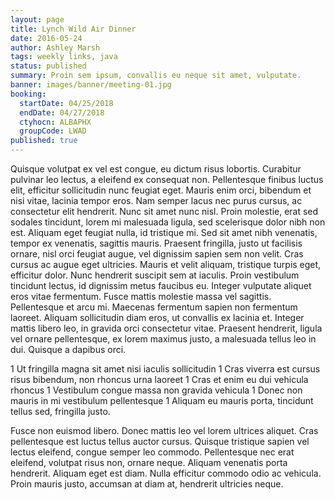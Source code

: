 ```yaml
---
layout: page
title: Lynch Wild Air Dinner
date: 2016-05-24
author: Ashley Marsh
tags: weekly links, java
status: published
summary: Proin sem ipsum, convallis eu neque sit amet, vulputate.
banner: images/banner/meeting-01.jpg
booking:
  startDate: 04/25/2018
  endDate: 04/27/2018
  ctyhocn: ALBAPHX
  groupCode: LWAD
published: true
---
```

Quisque volutpat ex vel est congue, eu dictum risus lobortis. Curabitur pulvinar leo lectus, a eleifend ex consequat non. Pellentesque finibus luctus elit, efficitur sollicitudin nunc feugiat eget. Mauris enim orci, bibendum et nisi vitae, lacinia tempor eros. Nam semper lacus nec purus cursus, ac consectetur elit hendrerit. Nunc sit amet nunc nisl. Proin molestie, erat sed sodales tincidunt, lorem mi malesuada ligula, sed scelerisque dolor nibh non est. Aliquam eget feugiat nulla, id tristique mi. Sed sit amet nibh venenatis, tempor ex venenatis, sagittis mauris. Praesent fringilla, justo ut facilisis ornare, nisl orci feugiat augue, vel dignissim sapien sem non velit. Cras cursus ac augue eget ultricies. Mauris et velit aliquam, tristique turpis eget, efficitur dolor. Nunc hendrerit suscipit sem at iaculis. Proin vestibulum tincidunt lectus, id dignissim metus faucibus eu. Integer vulputate aliquet eros vitae fermentum.
Fusce mattis molestie massa vel sagittis. Pellentesque et arcu mi. Maecenas fermentum sapien non fermentum laoreet. Aliquam sollicitudin diam eros, ut convallis ex lacinia et. Integer mattis libero leo, in gravida orci consectetur vitae. Praesent hendrerit, ligula vel ornare pellentesque, ex lorem maximus justo, a malesuada tellus leo in dui. Quisque a dapibus orci.

1 Ut fringilla magna sit amet nisi iaculis sollicitudin
1 Cras viverra est cursus risus bibendum, non rhoncus urna laoreet
1 Cras et enim eu dui vehicula rhoncus
1 Vestibulum congue massa non gravida vehicula
1 Donec non mauris in mi vestibulum pellentesque
1 Aliquam eu mauris porta, tincidunt tellus sed, fringilla justo.

Fusce non euismod libero. Donec mattis leo vel lorem ultrices aliquet. Cras pellentesque est luctus tellus auctor cursus. Quisque tristique sapien vel lectus eleifend, congue semper leo commodo. Pellentesque nec erat eleifend, volutpat risus non, ornare neque. Aliquam venenatis porta hendrerit. Aliquam eget est diam. Nulla efficitur commodo odio ac vehicula. Proin mauris justo, accumsan at diam at, hendrerit ultricies neque.
